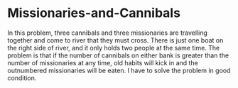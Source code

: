 # Missionaries-and-Cannibals
In this problem, three cannibals and three missionaries are travelling together and come to river that they must cross. There is just one boat on the right side of river, and it only holds two people at the same time. The problem is that if the number of cannibals on either bank is greater than the number of missionaries at any time, old habits will kick in and the outnumbered missionaries will be eaten. I have to solve the problem in good condition.
